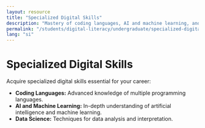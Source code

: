 ```yaml
---
layout: resource
title: "Specialized Digital Skills"
description: "Mastery of coding languages, AI and machine learning, and data science for specialized applications."
permalink: "/students/digital-literacy/undergraduate/specialized-digital-skills/"
lang: "si"
---
```


# Specialized Digital Skills

Acquire specialized digital skills essential for your career:

- **Coding Languages:** Advanced knowledge of multiple programming languages.
- **AI and Machine Learning:** In-depth understanding of artificial intelligence and machine learning.
- **Data Science:** Techniques for data analysis and interpretation.
